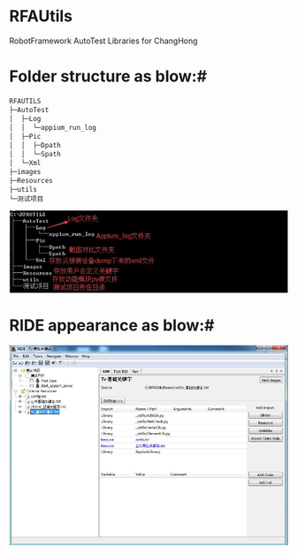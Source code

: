 # RFAUtils
RobotFramework AutoTest Libraries for ChangHong

# Folder structure as blow:#

```
RFAUTILS
├─AutoTest
│  ├─Log
│  │  └─appium_run_log
│  ├─Pic
│  │  ├─Dpath
│  │  └─Spath
│  └─Xml
├─images
├─Resources
├─utils
└─测试项目

```
<img src="/images/Folder_structure.jpg" />

# RIDE appearance as blow:#
<img src="/images/RIDE.jpg" />
